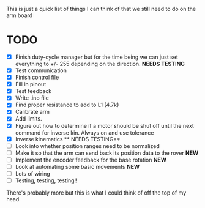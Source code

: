 This is just a quick list of things I can think of that we still need to do on the arm board


TODO
====
- [X] Finish duty-cycle manager but for the time being we can just set everything to +/- 255 depending on the direction. **NEEDS TESTING**
- [X] Test communication
- [X] Finish control file
- [X] Fill in pinout
- [X] Test feedback
- [X] Write .ino file
- [X] Find proper resistance to add to L1 (4.7k)
- [X] Calibrate arm
- [X] Add limits.
- [X] Figure out how to determine if a motor should be shut off until the next command for inverse kin. Always on and use tolerance
- [X] Inverse kinematics ** NEEDS TESTING**
- [ ] Look into whether position ranges need to be normalized
- [ ] Make it so that the arm can send back its position data to the rover **NEW**
- [ ] Implement the encoder feedback for the base rotation **NEW**
- [ ] Look at automating some basic movements **NEW**
- [ ] Lots of wiring
- [ ] Testing, testing, testing!!

There's probably more but this is what I could think of off the top of my head.
